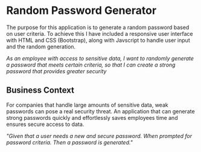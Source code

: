 # Random Password Generator

The purpose for this application is to generate a random password based on user criteria. To achieve this I have included a responsive user interface with HTML and CSS (Bootstrap), along with Javscript to handle user input and the random generation. 


*As an employee with access to sensitive data, I want to randomly generate a password that meets certain criteria, so that I can create a strong password that provides greater security*

## Business Context

For companies that handle large amounts of sensitive data, weak passwords can pose a real security threat. An application that can generate strong passwords quickly and effortlessly saves employees time and ensures secure access to data.

*"Given that a user needs a new and secure password. When prompted for password criteria. Then a password is generated."*





